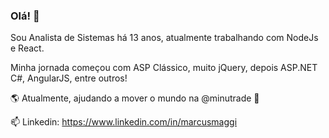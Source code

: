 ### Olá! 👋


Sou Analista de Sistemas há 13 anos, atualmente trabalhando com NodeJs e React.

Minha jornada começou com ASP Clássico, muito jQuery, depois ASP.NET C#, AngularJS, entre outros!

:earth_americas: Atualmente, ajudando a mover o mundo na @minutrade :rocket:

📫 Linkedin: https://www.linkedin.com/in/marcusmaggi

